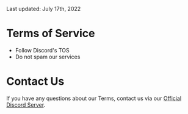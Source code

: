 Last updated: July 17th, 2022

# Terms of Service

* Follow Discord's TOS
* Do not spam our services

# Contact Us

If you have any questions about our Terms, contact us via our [Official Discord Server](https://discord.gg/9UK5ZcY6By).
